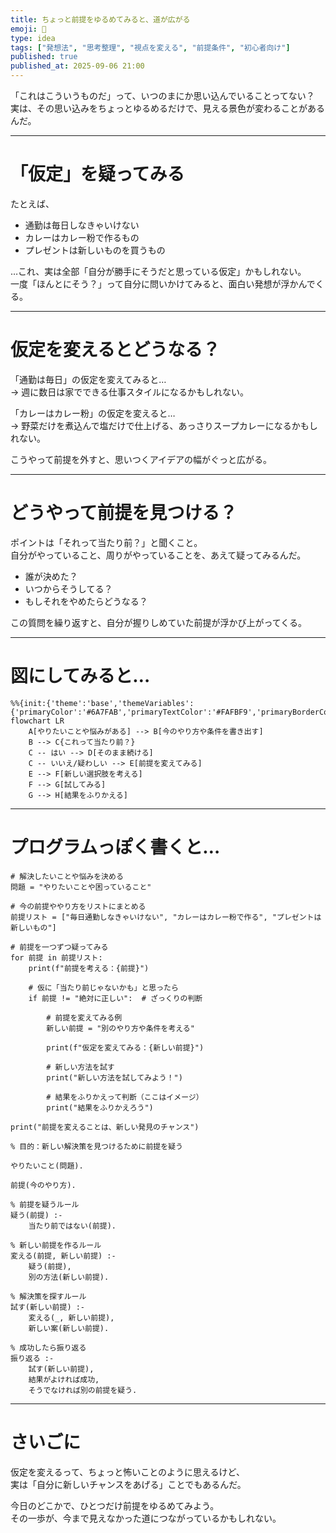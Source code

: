 ```yaml
---
title: ちょっと前提をゆるめてみると、道が広がる
emoji: 🌼
type: idea
tags: ["発想法", "思考整理", "視点を変える", "前提条件", "初心者向け"]
published: true
published_at: 2025-09-06 21:00
---
```


「これはこういうものだ」って、いつのまにか思い込んでいることってない？  
実は、その思い込みをちょっとゆるめるだけで、見える景色が変わることがあるんだ。

---

# 「仮定」を疑ってみる

たとえば、  
- 通勤は毎日しなきゃいけない  
- カレーはカレー粉で作るもの  
- プレゼントは新しいものを買うもの  

…これ、実は全部「自分が勝手にそうだと思っている仮定」かもしれない。  
一度「ほんとにそう？」って自分に問いかけてみると、面白い発想が浮かんでくる。

---

# 仮定を変えるとどうなる？

「通勤は毎日」の仮定を変えてみると…  
→ 週に数日は家でできる仕事スタイルになるかもしれない。  

「カレーはカレー粉」の仮定を変えると…  
→ 野菜だけを煮込んで塩だけで仕上げる、あっさりスープカレーになるかもしれない。  

こうやって前提を外すと、思いつくアイデアの幅がぐっと広がる。

---

# どうやって前提を見つける？

ポイントは「それって当たり前？」と聞くこと。  
自分がやっていること、周りがやっていることを、あえて疑ってみるんだ。  

- 誰が決めた？  
- いつからそうしてる？  
- もしそれをやめたらどうなる？  

この質問を繰り返すと、自分が握りしめていた前提が浮かび上がってくる。

---

# 図にしてみると…

```mermaid
%%{init:{'theme':'base','themeVariables':{'primaryColor':'#6A7FAB','primaryTextColor':'#FAFBF9','primaryBorderColor':'#6A7FAB','lineColor':'#6A7FABCC','textColor':'#6A7FABCC','fontSize':'10px'}}}%%
flowchart LR
    A[やりたいことや悩みがある] --> B[今のやり方や条件を書き出す]
    B --> C{これって当たり前？}
    C -- はい --> D[そのまま続ける]
    C -- いいえ/疑わしい --> E[前提を変えてみる]
    E --> F[新しい選択肢を考える]
    F --> G[試してみる]
    G --> H[結果をふりかえる]
```  

---

# プログラムっぽく書くと…

```python:python
# 解決したいことや悩みを決める
問題 = "やりたいことや困っていること"

# 今の前提ややり方をリストにまとめる
前提リスト = ["毎日通勤しなきゃいけない", "カレーはカレー粉で作る", "プレゼントは新しいもの"]

# 前提を一つずつ疑ってみる
for 前提 in 前提リスト:
    print(f"前提を考える：{前提}")
    
    # 仮に「当たり前じゃないかも」と思ったら
    if 前提 != "絶対に正しい":  # ざっくりの判断
    
        # 前提を変えてみる例
        新しい前提 = "別のやり方や条件を考える"
        
        print(f"仮定を変えてみる：{新しい前提}")
        
        # 新しい方法を試す
        print("新しい方法を試してみよう！")
        
        # 結果をふりかえって判断（ここはイメージ）
        print("結果をふりかえろう")

print("前提を変えることは、新しい発見のチャンス")
```

```prolog:prolog
% 目的：新しい解決策を見つけるために前提を疑う

やりたいこと(問題).

前提(今のやり方).

% 前提を疑うルール
疑う(前提) :-
    当たり前ではない(前提).

% 新しい前提を作るルール
変える(前提, 新しい前提) :-
    疑う(前提),
    別の方法(新しい前提).

% 解決策を探すルール
試す(新しい前提) :-
    変える(_, 新しい前提),
    新しい案(新しい前提).

% 成功したら振り返る
振り返る :-
    試す(新しい前提),
    結果がよければ成功,
    そうでなければ別の前提を疑う.
``` 

---

# さいごに

仮定を変えるって、ちょっと怖いことのように思えるけど、  
実は「自分に新しいチャンスをあげる」ことでもあるんだ。  

今日のどこかで、ひとつだけ前提をゆるめてみよう。  
その一歩が、今まで見えなかった道につながっているかもしれない。

